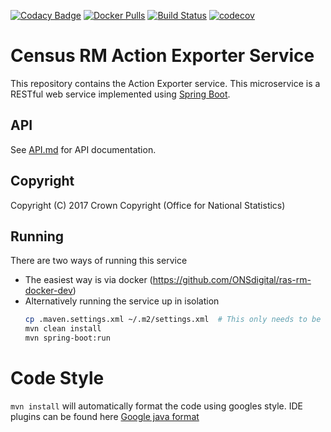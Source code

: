 [![Codacy Badge](https://api.codacy.com/project/badge/Grade/5c09319b89ca4d0f8d9b88ed11c936e4)](https://www.codacy.com/app/sdcplatform/census-rm-actionexporter-service?utm_source=github.com&amp;utm_medium=referral&amp;utm_content=ONSdigital/rm-actionexporter-service&amp;utm_campaign=Badge_Grade) [![Docker Pulls](https://img.shields.io/docker/pulls/sdcplatform/actionexportersvc.svg)]()
[![Build Status](https://travis-ci.org/ONSdigital/census-rm-actionexporter-service.svg?branch=master)](https://travis-ci.org/ONSdigital/rm-actionexporter-service)
[![codecov](https://codecov.io/gh/ONSdigital/census-rm-actionexporter-service/branch/master/graph/badge.svg)](https://codecov.io/gh/ONSdigital/rm-actionexporter-service)

# Census RM Action Exporter Service
This repository contains the Action Exporter service. This microservice is a RESTful web service implemented using [Spring Boot](http://projects.spring.io/spring-boot/).

## API
See [API.md](https://github.com/ONSdigital/rm-actionexporter-service/blob/master/API.md) for API documentation.

## Copyright
Copyright (C) 2017 Crown Copyright (Office for National Statistics)

## Running

There are two ways of running this service

* The easiest way is via docker (https://github.com/ONSdigital/ras-rm-docker-dev)
* Alternatively running the service up in isolation
    ```bash
    cp .maven.settings.xml ~/.m2/settings.xml  # This only needs to be done once to set up mavens settings file
    mvn clean install
    mvn spring-boot:run
    ```
# Code Style
`mvn install` will automatically format the code using googles style. IDE plugins can be found here [Google java format](https://github.com/google/google-java-format#intellij)
 